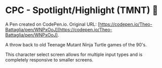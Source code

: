 # CPC - Spotlight/Highlight (TMNT) 🐢

A Pen created on CodePen.io. Original URL: [https://codepen.io/Theo-Battaglia/pen/WNPxOoJ](https://codepen.io/Theo-Battaglia/pen/WNPxOoJ).

A throw back to old Teenage Mutant Ninja Turtle games of the 90's. 

This character select screen allows for multiple input types and is completely responsive to smaller screens.